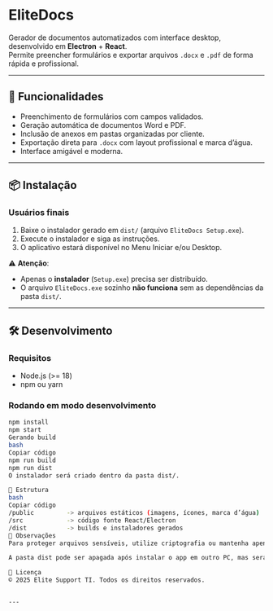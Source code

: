 # EliteDocs

Gerador de documentos automatizados com interface desktop, desenvolvido em **Electron** + **React**.  
Permite preencher formulários e exportar arquivos `.docx` e `.pdf` de forma rápida e profissional.

---

## 🚀 Funcionalidades
- Preenchimento de formulários com campos validados.
- Geração automática de documentos Word e PDF.
- Inclusão de anexos em pastas organizadas por cliente.
- Exportação direta para `.docx` com layout profissional e marca d’água.
- Interface amigável e moderna.

---

## 📦 Instalação

### Usuários finais
1. Baixe o instalador gerado em `dist/` (arquivo `EliteDocs Setup.exe`).
2. Execute o instalador e siga as instruções.
3. O aplicativo estará disponível no Menu Iniciar e/ou Desktop.

⚠️ **Atenção**:  
- Apenas o **instalador** (`Setup.exe`) precisa ser distribuído.  
- O arquivo `EliteDocs.exe` sozinho **não funciona** sem as dependências da pasta `dist/`.

---

## 🛠️ Desenvolvimento

### Requisitos
- Node.js (>= 18)
- npm ou yarn

### Rodando em modo desenvolvimento
```bash
npm install
npm start
Gerando build
bash
Copiar código
npm run build
npm run dist
O instalador será criado dentro da pasta dist/.

📂 Estrutura
bash
Copiar código
/public         -> arquivos estáticos (imagens, ícones, marca d’água)
/src            -> código fonte React/Electron
/dist           -> builds e instaladores gerados
🔐 Observações
Para proteger arquivos sensíveis, utilize criptografia ou mantenha apenas o .exe instalador para distribuição.

A pasta dist pode ser apagada após instalar o app em outro PC, mas será recriada ao gerar uma nova build.

📜 Licença
© 2025 Elite Support TI. Todos os direitos reservados.


---